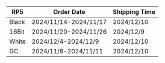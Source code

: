 |**RP5**|   **Order Date**    |**Shipping Time**|
|-------|---------------------|-----------------|
| Black |2024/11/14-2024/11/17|   2024/12/10    |
| 16Bit |2024/11/20-2024/11/26|    2024/12/9    |
| White | 2024/12/4-2024/12/9 |   2024/12/10    |
|  GC   |2024/11/8-2024/11/11 |   2024/12/10    |
